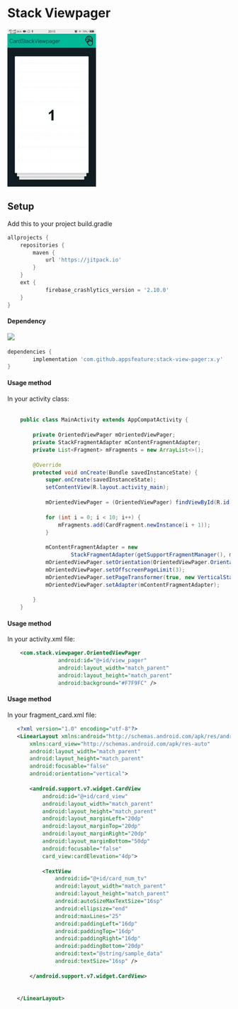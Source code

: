 # Stack Viewpager 

<p align="left">
  <img src="https://raw.githubusercontent.com/appsfeature/stack-view-pager/master/screenshots/one.gif" alt="Preview 1" width="200" /> 
</p>
  
   
## Setup
Add this to your project build.gradle
``` gradle
allprojects {
    repositories {
        maven { 
            url 'https://jitpack.io'
        }
    }
    ext {
            firebase_crashlytics_version = '2.10.0'
    }
}
```
#### Dependency
[![](https://jitpack.io/v/com.github.appsfeature/stack-view-pager.svg)](https://jitpack.io/#com.github.appsfeature/stack-view-pager)
```gradle
dependencies {
        implementation 'com.github.appsfeature:stack-view-pager:x.y'
}
```

#### Usage method
In your activity class:
```java 

    public class MainActivity extends AppCompatActivity {
    
        private OrientedViewPager mOrientedViewPager;
        private StackFragmentAdapter mContentFragmentAdapter;
        private List<Fragment> mFragments = new ArrayList<>();
    
        @Override
        protected void onCreate(Bundle savedInstanceState) {
            super.onCreate(savedInstanceState);
            setContentView(R.layout.activity_main);
    
            mOrientedViewPager = (OrientedViewPager) findViewById(R.id.view_pager);
    
            for (int i = 0; i < 10; i++) {
                mFragments.add(CardFragment.newInstance(i + 1));
            }
    
            mContentFragmentAdapter = new
                    StackFragmentAdapter(getSupportFragmentManager(), mFragments);
            mOrientedViewPager.setOrientation(OrientedViewPager.Orientation.VERTICAL);
            mOrientedViewPager.setOffscreenPageLimit(3);
            mOrientedViewPager.setPageTransformer(true, new VerticalStackTransformer(getApplicationContext()));
            mOrientedViewPager.setAdapter(mContentFragmentAdapter);
    
        }
    }


```

 #### Usage method
 In your activity.xml file:
 ```xml  
     <com.stack.viewpager.OrientedViewPager
                 android:id="@+id/view_pager"
                 android:layout_width="match_parent"
                 android:layout_height="match_parent"
                 android:background="#F7F9FC" /> 
 
 ```
 #### Usage method
 In your fragment_card.xml file:
 ```xml  
    <?xml version="1.0" encoding="utf-8"?>
    <LinearLayout xmlns:android="http://schemas.android.com/apk/res/android"
        xmlns:card_view="http://schemas.android.com/apk/res-auto"
        android:layout_width="match_parent"
        android:layout_height="match_parent"
        android:focusable="false"
        android:orientation="vertical">
    
        <android.support.v7.widget.CardView
            android:id="@+id/card_view"
            android:layout_width="match_parent"
            android:layout_height="match_parent"
            android:layout_marginLeft="20dp"
            android:layout_marginTop="20dp"
            android:layout_marginRight="20dp"
            android:layout_marginBottom="50dp"
            android:focusable="false"
            card_view:cardElevation="4dp">
    
            <TextView
                android:id="@+id/card_num_tv"
                android:layout_width="match_parent"
                android:layout_height="match_parent"
                android:autoSizeMaxTextSize="16sp"
                android:ellipsize="end"
                android:maxLines="25"
                android:paddingLeft="16dp"
                android:paddingTop="16dp"
                android:paddingRight="16dp"
                android:paddingBottom="20dp"
                android:text="@string/sample_data"
                android:textSize="16sp" />
    
        </android.support.v7.widget.CardView>
    
    
    </LinearLayout>
 
 ```